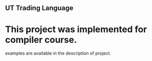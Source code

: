 ## UT Trading Language

# This project was implemented for compiler course.

examples are available in the description of project.
